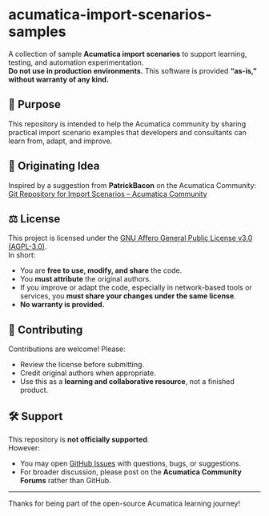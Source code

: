# acumatica-import-scenarios-samples

A collection of sample **Acumatica import scenarios** to support learning, testing, and automation experimentation.  
**Do not use in production environments.** This software is provided **“as-is,” without warranty of any kind.**

## 📌 Purpose

This repository is intended to help the Acumatica community by sharing practical import scenario examples that developers and consultants can learn from, adapt, and improve.  

## 🧠 Originating Idea

Inspired by a suggestion from **PatrickBacon** on the Acumatica Community:  
[Git Repository for Import Scenarios – Acumatica Community](https://community.acumatica.com/import-and-export-scenarios-117/git-repository-for-import-scenarios-31417)

## ⚖️ License

This project is licensed under the [GNU Affero General Public License v3.0 (AGPL-3.0)](LICENSE).  
In short:
- You are **free to use, modify, and share** the code.
- You **must attribute** the original authors.
- If you improve or adapt the code, especially in network-based tools or services, you **must share your changes under the same license**.
- **No warranty is provided.**

## 🤝 Contributing

Contributions are welcome! Please:
- Review the license before submitting.
- Credit original authors when appropriate.
- Use this as a **learning and collaborative resource**, not a finished product.

## 🛠️ Support

This repository is **not officially supported**.  
However:
- You may open [GitHub Issues](https://github.com/variuxinc/acumatica-import-scenarios-samples/issues) with questions, bugs, or suggestions.
- For broader discussion, please post on the **Acumatica Community Forums** rather than GitHub.

---

Thanks for being part of the open-source Acumatica learning journey!
